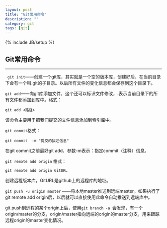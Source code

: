 ```yaml
---
layout: post
title: "Git常用命令"
description: ""
category: git
tags: [git]
---
```

{% include JB/setup %}
## Git常用命令 ##
* * *
      
``` git init```——创建一个git库，其实就是一个空的版本库，创建好后，在当前目录下会有一个叫.git的子目录。以后所有文件的变化信息都会保存到这个目录下。

```git add```——向git库添加文件，这个还可以标识文件修改，.表示当前目录下的所有文件都添加到库中。格式：  

    git add <路径>
该命令主要用于把我们提交的文件信息添加到索引库中。

       
```git commit```格式：
    
    git commit  -m "提交的描述信息"
在git commit之前最好git add，参数-m表示：指定commit（注释）信息。
      
      
```git remote add origin``` 格式：

    git remote add origin GitURL
创建远程版本库，GitURL是github上的远程库的地址。

```git push -u origin master``` ——将本地master推送到远端master。如果执行了git remote add origin后，以后就可以直接使用此命令自动推送到远端库中。    

git push到远程的某个origin上后，使用```git branch -a ```会发现，有一个origin/master的分支，origin/master指向远端的origin的master分支，用来跟踪远程origin的master变化情况。